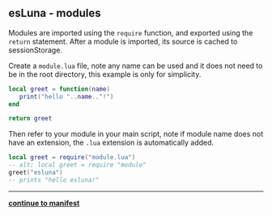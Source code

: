 esLuna - modules
---
Modules are imported using the `require` function, and exported using the `return` statement. After a module is imported, its source is cached to sessionStorage.

Create a `module.lua` file, note any name can be used and it does not need to be in the root directory, this example is only for simplicity.

```lua
local greet = function(name)
   print("hello "..name.."!")
end

return greet
```

Then refer to your module in your main script, note if module name does not have an extension, the `.lua` extension is automatically added.

```lua
local greet = require("module.lua")
-- alt: local greet = require "module"
greet("esluna")
-- prints "hello esluna!"
```


---
**[continue to manifest](./manifest.md)**









